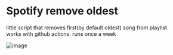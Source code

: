 # Spotify remove oldest

little script that removes first(by default oldest) song from playlist <br/>
works with github actions. runs once a week

![image](https://github.com/brandonporcel/spotify-remove-oldest/assets/66080281/67896e7d-baaa-4c84-93d1-04427f76a61d)
